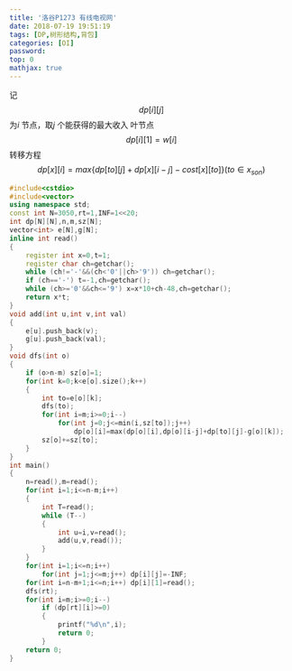 ```yaml
---
title: '洛谷P1273 有线电视网'
date: 2018-07-19 19:51:19
tags: [DP,树形结构,背包]
categories: [OI]
password:
top: 0
mathjax: true
---
```

记$$dp\left [  i\right ]\left [ j \right ]$$为*i* 节点，取*j* 个能获得的最大收入
叶节点$$dp\left [  i\right ]\left [ 1 \right ]=w\left [ i \right ]$$
转移方程
$$
dp\left [  x\right ]\left [ i \right ]=max\left \{ dp\left [ to \right ]\left [ j \right ]+dp\left [ x \right ]\left [ i-j \right ]-cost\left [ x \right ]\left [ to \right ] \right \}\left ( to\in x_{son} \right )
$$
<!--more-->

```c++
#include<cstdio>
#include<vector>
using namespace std;
const int N=3050,rt=1,INF=1<<20;
int dp[N][N],n,m,sz[N];
vector<int> e[N],g[N];
inline int read()
{
    register int x=0,t=1;
    register char ch=getchar();
    while (ch!='-'&&(ch<'0'||ch>'9')) ch=getchar();
    if (ch=='-') t=-1,ch=getchar();
    while (ch>='0'&&ch<='9') x=x*10+ch-48,ch=getchar();
    return x*t;
}
void add(int u,int v,int val)
{
    e[u].push_back(v);
    g[u].push_back(val);
}
void dfs(int o)
{
    if (o>n-m) sz[o]=1;
    for(int k=0;k<e[o].size();k++)
    {
        int to=e[o][k];
        dfs(to);
        for(int i=m;i>=0;i--)
            for(int j=0;j<=min(i,sz[to]);j++)
                dp[o][i]=max(dp[o][i],dp[o][i-j]+dp[to][j]-g[o][k]);
        sz[o]+=sz[to];
    }
}
int main()
{
    n=read(),m=read();
    for(int i=1;i<=n-m;i++)
    {
        int T=read();
        while (T--)
        {
            int u=i,v=read();
            add(u,v,read());
        }
    }
    for(int i=1;i<=n;i++) 
        for(int j=1;j<=m;j++) dp[i][j]=-INF;
    for(int i=n-m+1;i<=n;i++) dp[i][1]=read();
    dfs(rt);
    for(int i=m;i>=0;i--)
        if (dp[rt][i]>=0) 
        {
            printf("%d\n",i);
            return 0;
        }
    return 0;
}
```

